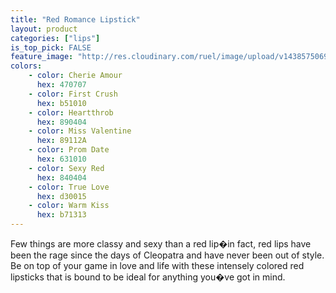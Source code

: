 ```yaml
---
title: "Red Romance Lipstick"
layout: product
categories: ["lips"]
is_top_pick: FALSE
feature_image: "http://res.cloudinary.com/ruel/image/upload/v1438575069/fashion21/picture-43.jpg"
colors:
    - color: Cherie Amour
      hex: 470707
    - color: First Crush
      hex: b51010
    - color: Heartthrob
      hex: 890404
    - color: Miss Valentine
      hex: 89112A
    - color: Prom Date
      hex: 631010
    - color: Sexy Red
      hex: 840404
    - color: True Love
      hex: d30015
    - color: Warm Kiss
      hex: b71313
---
```

Few things are more classy and sexy than a red lip�in fact, red lips have been the rage since the days of Cleopatra and have never been out of style. Be on top of your game in love and life with these intensely colored red lipsticks that is bound to be ideal for anything you�ve got in mind.